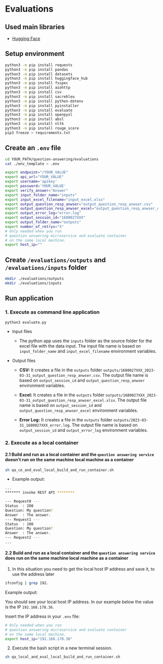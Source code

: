 # Evaluations

## Used main libraries

* [Hugging Face](https://huggingface.co/spaces/evaluate-metric/sacrebleu)

## Setup environment

```sh
python3 -m pip install requests
python3 -m pip install pandas
python3 -m pip install datasets
python3 -m pip install huggingface_hub 
python3 -m pip install fsspec 
python3 -m pip install aiohttp
python3 -m pip install csv
python3 -m pip install sacrebleu
python3 -m pip install python-dotenv
python3 -m pip install pyinstaller
python3 -m pip install evaluate
python3 -m pip install openpyxl
python3 -m pip install absl
python3 -m pip install nltk
python3 -m pip install rouge_score
pip3 freeze > requirements.txt
```

## Create an `.env` file

```sh
cd YOUR_PATH/question-answering/evaluations
cat ./env_template > .env
```

```sh
export endpoint="/YOUR_VALUE"
export api_url="YOUR_VALUE"
export username='apikey'
export password='YOUR_VALUE'
export verify_answer="Answer"
export input_folder_name="inputs"
export input_excel_filename="input_excel.xlsx"
export output_question_resp_anwser="output_question_resp_anwser.csv"
export output_question_resp_anwser_excel="output_question_resp_anwser_excel.xlsx"
export output_error_log="error.log"
export output_session_id="1680027XXX"
export output_folder_name="outputs"
export number_of_retrys="5"
# Only needed when you run 
# question answering microservice and evaluate container
# on the same local machine.
export host_ip=""
```

## Create `/evaluations/outputs` and `/evaluations/inputs` folder

```sh
mkdir ./evaluations/outputs
mkdir ./evaluations/inputs
```

## Run application

### 1. Execute as command line application

```sh
python3 evaluate.py
```

* Input files

    * The python app uses the `inputs` folder as the source folder for the excel file with the data input. The input file name is based on `input_folder_name` and `input_excel_filename` environment variables.

* Output files

    * **CSV:** It creates a file in the `outputs` folder `outputs/1680027XXX_2023-03-31_output_question_resp_anwser.csv`. The output file name is based on `output_session_id` and `output_question_resp_anwser` environment variables. 

    * **Excel:** It creates a file in the `outputs` folder `outputs/1680027XXX_2023-03-31_output_question_resp_anwser_excel.xlsx`. The output file name is based on `output_session_id` and `output_question_resp_anwser_excel` environment variables.
    
    * **Error Log:** It creates a file in the `outputs` folder `outputs/2023-03-31_1680027XXX_error.log`. The output file name is based on `output_session_id` and `output_error_log` environment variables.

### 2. Execute as a local container

#### 2.1 Build and run as a local container and the `question answering service` **doesn't run** on the same machine local machine as a container

```sh
sh qa_ce_and_eval_local_build_and_run_container.sh
```

* Example output:

```sh
...
******* invoke REST API ********

--- Request0 ---
Status  : 200
Question: My question?
Answer  : The answer.
--- Request1 ---
Status  : 200
Question: My question?
Answer  : The answer.
--- Request2 ---
...
```

#### 2.2 Build and run as a local container and the `question answering service` **does run** on the same machine local machine as a container

1. In this situation you need to get the local host IP address and save it, to use the address later 

```sh
ifconfig | grep 192.
```

Example output:

You should see your local host IP address.
In our example below the value is the IP `192.168.178.36`.

Insert the IP address in your `.env` file:

```sh
# Only needed when you run 
# question answering microservice and evaluate container
# on the same local machine.
export host_ip="192.168.178.36"
```

2. Execute the bash script in a new terminal session.

```sh
sh qa_local_and_eval_local_build_and_run_container.sh
```





